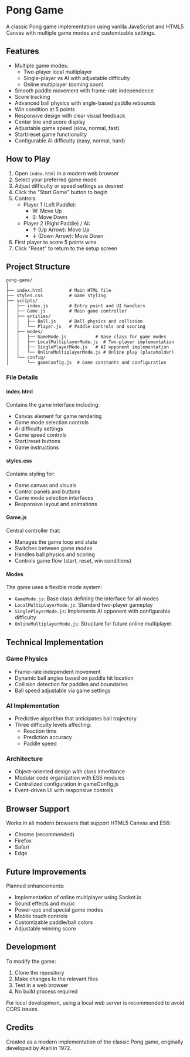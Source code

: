 # Pong Game
A classic Pong game implementation using vanilla JavaScript and HTML5 Canvas with multiple game modes and customizable settings.

## Features
- Multiple game modes:
  - Two-player local multiplayer
  - Single-player vs AI with adjustable difficulty
  - Online multiplayer (coming soon)
- Smooth paddle movement with frame-rate independence
- Score tracking
- Advanced ball physics with angle-based paddle rebounds
- Win condition at 5 points
- Responsive design with clear visual feedback
- Center line and score display
- Adjustable game speed (slow, normal, fast)
- Start/reset game functionality
- Configurable AI difficulty (easy, normal, hard)

## How to Play
1. Open `index.html` in a modern web browser
2. Select your preferred game mode
3. Adjust difficulty or speed settings as desired
4. Click the "Start Game" button to begin
5. Controls:
   - Player 1 (Left Paddle):
     - W: Move Up
     - S: Move Down
   - Player 2 (Right Paddle) / AI:
     - ↑ (Up Arrow): Move Up
     - ↓ (Down Arrow): Move Down
6. First player to score 5 points wins
7. Click "Reset" to return to the setup screen

## Project Structure
```
pong-game/
│
├── index.html          # Main HTML file
├── styles.css          # Game styling
├── scripts/
│   ├── index.js        # Entry point and UI handlers
│   ├── Game.js         # Main game controller
│   ├── entities/
│   │   ├── Ball.js     # Ball physics and collision
│   │   └── Player.js   # Paddle controls and scoring
│   ├── modes/
│   │   ├── GameMode.js           # Base class for game modes
│   │   ├── LocalMultiplayerMode.js  # Two-player implementation
│   │   ├── SinglePlayerMode.js   # AI opponent implementation
│   │   └── OnlineMultiplayerMode.js # Online play (placeholder)
│   └── config/
│       └── gameConfig.js  # Game constants and configuration
```

### File Details
#### index.html
Contains the game interface including:
- Canvas element for game rendering
- Game mode selection controls
- AI difficulty settings
- Game speed controls
- Start/reset buttons
- Game instructions

#### styles.css
Contains styling for:
- Game canvas and visuals
- Control panels and buttons
- Game mode selection interfaces
- Responsive layout and animations

#### Game.js
Central controller that:
- Manages the game loop and state
- Switches between game modes
- Handles ball physics and scoring
- Controls game flow (start, reset, win conditions)

#### Modes
The game uses a flexible mode system:
- `GameMode.js`: Base class defining the interface for all modes
- `LocalMultiplayerMode.js`: Standard two-player gameplay
- `SinglePlayerMode.js`: Implements AI opponent with configurable difficulty
- `OnlineMultiplayerMode.js`: Structure for future online multiplayer

## Technical Implementation
### Game Physics
- Frame-rate independent movement
- Dynamic ball angles based on paddle hit location
- Collision detection for paddles and boundaries
- Ball speed adjustable via game settings

### AI Implementation
- Predictive algorithm that anticipates ball trajectory
- Three difficulty levels affecting:
  - Reaction time
  - Prediction accuracy
  - Paddle speed

### Architecture
- Object-oriented design with class inheritance
- Modular code organization with ES6 modules
- Centralized configuration in gameConfig.js
- Event-driven UI with responsive controls

## Browser Support
Works in all modern browsers that support HTML5 Canvas and ES6:
- Chrome (recommended)
- Firefox
- Safari
- Edge

## Future Improvements
Planned enhancements:
- Implementation of online multiplayer using Socket.io
- Sound effects and music
- Power-ups and special game modes
- Mobile touch controls
- Customizable paddle/ball colors
- Adjustable winning score

## Development
To modify the game:
1. Clone the repository
2. Make changes to the relevant files
3. Test in a web browser
4. No build process required

For local development, using a local web server is recommended to avoid CORS issues.

## Credits
Created as a modern implementation of the classic Pong game, originally developed by Atari in 1972.

